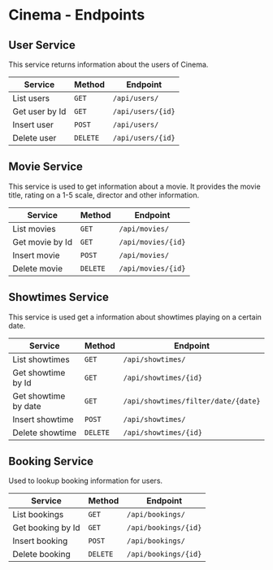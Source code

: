 # Cinema - Endpoints

## User Service

This service returns information about the users of Cinema.

| Service | Method | Endpoint       |
|---------|--------|----------------|
| List users | `GET` | `/api/users/` |
| Get user by Id | `GET` | `/api/users/{id}` |
| Insert user | `POST` | `/api/users/` |
| Delete user | `DELETE` | `/api/users/{id}` |

## Movie Service

This service is used to get information about a movie. It provides the movie title, rating on a 1-5 scale, director and other information.

| Service | Method | Endpoint       |
|---------|--------|----------------|
| List movies | `GET` | `/api/movies/` |
| Get movie by Id | `GET` | `/api/movies/{id}` |
| Insert movie | `POST` | `/api/movies/` |
| Delete movie | `DELETE` | `/api/movies/{id}` |

## Showtimes Service

This service is used get a information about showtimes playing on a certain date.

| Service | Method | Endpoint       |
|---------|--------|----------------|
| List showtimes | `GET` | `/api/showtimes/` |
| Get showtime by Id | `GET` | `/api/showtimes/{id}` |
| Get showtime by date | `GET` | `/api/showtimes/filter/date/{date}` |
| Insert showtime | `POST` | `/api/showtimes/` |
| Delete showtime | `DELETE` | `/api/showtimes/{id}` |

## Booking Service

Used to lookup booking information for users.

| Service | Method | Endpoint       |
|---------|--------|----------------|
| List bookings | `GET` | `/api/bookings/` |
| Get booking by Id | `GET` | `/api/bookings/{id}` |
| Insert booking | `POST` | `/api/bookings/` |
| Delete booking | `DELETE` | `/api/bookings/{id}` |